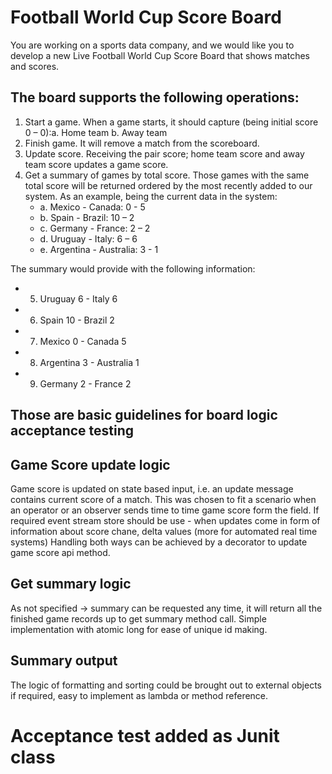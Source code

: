 # Football World Cup Score Board
You are working on a sports data company, and we would like you to develop a new Live
Football World Cup Score Board that shows matches and scores.

## The board supports the following operations:
1. Start a game. When a game starts, it should capture (being initial score 0 – 0):a. Home team
   b. Away team
2. Finish game. It will remove a match from the scoreboard.
3. Update score. Receiving the pair score; home team score and away team score
   updates a game score.
4. Get a summary of games by total score. Those games with the same total score will
   be returned ordered by the most recently added to our system.
   As an example, being the current data in the system:
   * a. Mexico - Canada: 0 - 5
   * b. Spain - Brazil: 10 – 2
   * c. Germany - France: 2 – 2
   * d. Uruguay - Italy: 6 – 6
   * e. Argentina - Australia: 3 - 1 
     
The summary would provide with the following information:
* 5. Uruguay 6 - Italy 6
* 6. Spain 10 - Brazil 2
* 7. Mexico 0 - Canada 5
* 8. Argentina 3 - Australia 1
* 9. Germany 2 - France 2

## Those are basic guidelines for board logic acceptance testing

## Game Score update logic
Game score is updated on state based input, i.e. an update message contains current score of a match.
This was chosen to fit a scenario when an operator or an observer
sends time to time game score form the field. 
If required event stream store should be use - when updates come in form of 
information about score chane, delta values (more for automated real time systems)
Handling both ways can be achieved by a decorator to update game score api method.  

## Get summary logic
As not specified -> summary can be requested any time, it will return all the finished game records up to get summary method call.
Simple implementation with atomic long for ease of unique id making.

## Summary output
The logic of formatting and sorting could be brought out to external objects if required, 
easy to implement as lambda or method reference.

# Acceptance test added as Junit class 

